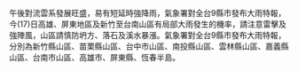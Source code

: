 午後對流雲系發展旺盛，易有短延時強降雨，氣象署對全台9縣市發布大雨特報，今(17)日高雄、屏東地區及新竹至台南山區有局部大雨發生的機率，請注意雷擊及強陣風，山區請慎防坍方、落石及溪水暴漲。氣象署對全台9縣市發布大雨特報，分別為新竹縣山區、苗栗縣山區、台中市山區、南投縣山區、雲林縣山區、嘉義縣山區、台南市山區、高雄市、屏東縣、恆春半島。